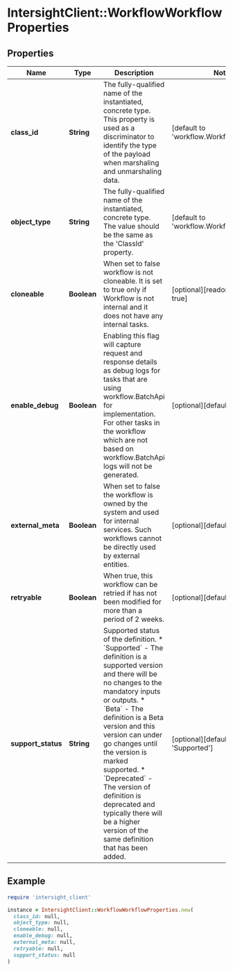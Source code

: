 # IntersightClient::WorkflowWorkflowProperties

## Properties

| Name | Type | Description | Notes |
| ---- | ---- | ----------- | ----- |
| **class_id** | **String** | The fully-qualified name of the instantiated, concrete type. This property is used as a discriminator to identify the type of the payload when marshaling and unmarshaling data. | [default to &#39;workflow.WorkflowProperties&#39;] |
| **object_type** | **String** | The fully-qualified name of the instantiated, concrete type. The value should be the same as the &#39;ClassId&#39; property. | [default to &#39;workflow.WorkflowProperties&#39;] |
| **cloneable** | **Boolean** | When set to false workflow is not cloneable. It is set to true only if Workflow is not internal and it does not have any internal tasks. | [optional][readonly][default to true] |
| **enable_debug** | **Boolean** | Enabling this flag will capture request and response details as debug logs for tasks that are using workflow.BatchApi for implementation. For other tasks in the workflow which are not based on workflow.BatchApi logs will not be generated. | [optional][default to false] |
| **external_meta** | **Boolean** | When set to false the workflow is owned by the system and used for internal services. Such workflows cannot be directly used by external entities. | [optional][default to false] |
| **retryable** | **Boolean** | When true, this workflow can be retried if has not been modified for more than a period of 2 weeks. | [optional][default to false] |
| **support_status** | **String** | Supported status of the definition. * &#x60;Supported&#x60; - The definition is a supported version and there will be no changes to the mandatory inputs or outputs. * &#x60;Beta&#x60; - The definition is a Beta version and this version can under go changes until the version is marked supported. * &#x60;Deprecated&#x60; - The version of definition is deprecated and typically there will be a higher version of the same definition that has been added. | [optional][default to &#39;Supported&#39;] |

## Example

```ruby
require 'intersight_client'

instance = IntersightClient::WorkflowWorkflowProperties.new(
  class_id: null,
  object_type: null,
  cloneable: null,
  enable_debug: null,
  external_meta: null,
  retryable: null,
  support_status: null
)
```


